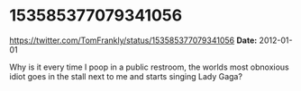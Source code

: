 # 153585377079341056
https://twitter.com/TomFrankly/status/153585377079341056
**Date:** 2012-01-01

Why is it every time I poop in a public restroom, the worlds most obnoxious idiot goes in the stall next to me and starts singing Lady Gaga?
